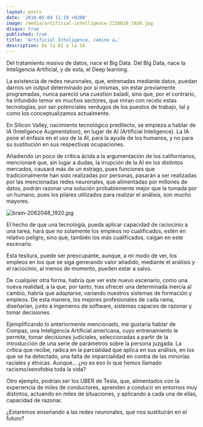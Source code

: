 ```yaml
---
layout: posts
date: '2018-05-04 11:19 +0200'
image: /media/artificial-intelligence-2228610_1920.jpg
disqus: true
published: true
title: 'Artificial Inteligence, camino a…'
description: De la AI a la IA
---
```

Del tratamiento masivo de datos, nace el Big Data. Del Big Data, nace la Inteligencia Artificial, y de esta, el Deep learning.

La existencia de redes neuronales, que, entrenadas mediante datos, puedan darnos un output determinado por sí mismas, sin estar previamente programadas, nunca pareció una cuestión baladí, sino que, por el contrario, ha infundido temor en muchos sectores, que miran con recelo estas tecnologías, por ser potenciales verdugos de los puestos de trabajo, tal y como los conceptualizamos actualmente.

En Silicon Valley, nacimiento tecnológico predilecto, se empieza a hablar de IA (Inteligence Augmentation), en lugar de AI (Artificial Inteligence). La IA pone el énfasis en el uso de la AI, para la ayuda de los humanos, y no para su sustitución en sus respectivas ocupaciones.

Añadiendo un poco de crítica ácida a la argumentación de los californianos, mencionaré que, sin lugar a dudas, la irrupción de la AI en los distintos mercados, causará más de un estrago, pues funciones que tradicionalmente han sido realizadas por personas, pasarán a ser realizadas por las mencionadas redes neuronales, que alimentadas por millones de datos, podrán razonar una solución probablemente mejor que la tomada por un humano, pues los pilares utilizados para realizar el análisis, son mucho mayores.

![brain-2062048_1920.jpg]({{site.baseurl}}/media/brain-2062048_1920.jpg)

El hecho de que una tecnología, pueda aplicar capacidad de raciocinio a una tarea, hará que no solamente los empleos no cualificados, estén en relativo peligro, sino que, también los más cualificados, caigan en este escenario. 

Esta tesitura, puede ser preocupante, aunque, a mi modo de ver, los empleos en los que se siga generando valor añadido, mediante el análisis y el raciocinio, al menos de momento, pueden estar a salvo.

De cualquier otra forma, habría que ver este nuevo escenario, como una nueva realidad, a la que, por tanto, tras ofrecer una determinada inercia al cambio, habría que adaptarse, variando nuestros sistemas de formación y empleos. De esta manera, los mejores profesionales de cada rama, diseñarían, junto a ingenieros de software, sistemas capaces de razonar y tomar decisiones.

Ejemplificando lo anteriormente mencionado, me gustaría hablar de Compas, una Inteligencia Artificial americana, cuyo entrenamiento le permite, tomar decisiones judiciales, seleccionadas a partir de la introducción de una serie de parámetros sobre la persona juzgada. La crítica que recibe, radica en la parcialidad que aplica en sus análisis, en los que se ha detectado, una falta de imparcialidad en contra de las minorías raciales y étnicas.  Aunque… ¿no es eso lo que hemos llamado racismo/xenofobia toda la vida?

Otro ejemplo, podrían ser los UBER de Tesla, que, alimentados con la experiencia de miles de conductores, aprenden a conducir en entornos muy distintos, actuando en miles de situaciones, y aplicando a cada una de ellas, capacidad de razonar.

¿Estaremos enseñando a las redes neuronales, que nos sustituirán en el futuro?
